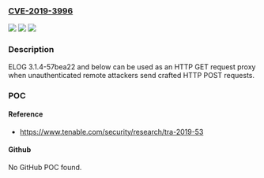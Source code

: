 ### [CVE-2019-3996](https://cve.mitre.org/cgi-bin/cvename.cgi?name=CVE-2019-3996)
![](https://img.shields.io/static/v1?label=Product&message=ELOG&color=blue)
![](https://img.shields.io/static/v1?label=Version&message=n%2Fa&color=blue)
![](https://img.shields.io/static/v1?label=Vulnerability&message=CWE-441%20Unintended%20Proxy&color=brighgreen)

### Description

ELOG 3.1.4-57bea22 and below can be used as an HTTP GET request proxy when unauthenticated remote attackers send crafted HTTP POST requests.

### POC

#### Reference
- https://www.tenable.com/security/research/tra-2019-53

#### Github
No GitHub POC found.

